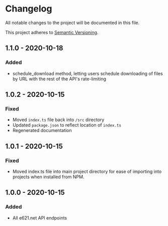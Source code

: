 # Changelog

All notable changes to the project will be documented in this file.

This project adheres to [Semantic Versioning](https://semver.org/spec/v2.0.0.html).

## 1.1.0 - 2020-10-18

### Added

- schedule_download method, letting users schedule downloading of files by URL with the rest of the API's rate-limiting

## 1.0.2 - 2020-10-15

### Fixed

- Moved `index.ts` file back into `/src` directory
- Updated `package.json` to reflect location of `index.ts`
- Regenerated documentation

## 1.0.1 - 2020-10-15

### Fixed

- Moved index.ts file into main project directory for ease of importing into projects when installed from NPM.

## 1.0.0 - 2020-10-15

### Added

- All e621.net API endpoints
